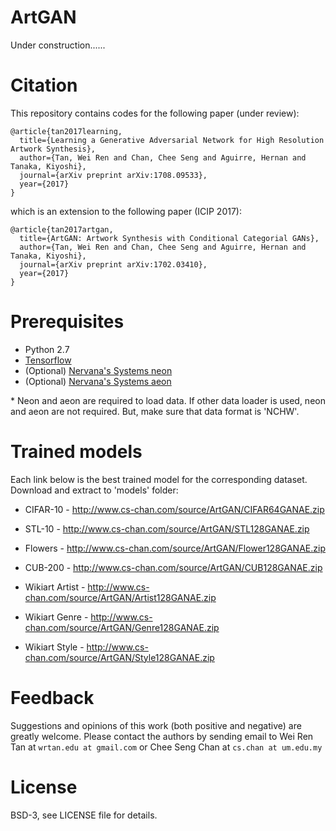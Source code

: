 # ArtGAN

Under construction......

# Citation
This repository contains codes for the following paper (under review):

```
@article{tan2017learning,
  title={Learning a Generative Adversarial Network for High Resolution Artwork Synthesis},
  author={Tan, Wei Ren and Chan, Chee Seng and Aguirre, Hernan and Tanaka, Kiyoshi},
  journal={arXiv preprint arXiv:1708.09533},
  year={2017}
}
```
which is an extension to the following paper (ICIP 2017): 
```
@article{tan2017artgan,
  title={ArtGAN: Artwork Synthesis with Conditional Categorial GANs},
  author={Tan, Wei Ren and Chan, Chee Seng and Aguirre, Hernan and Tanaka, Kiyoshi},
  journal={arXiv preprint arXiv:1702.03410},
  year={2017}
}
```

# Prerequisites
- Python 2.7
- [Tensorflow](https://github.com/tensorflow/tensorflow.git)
- (Optional) [Nervana's Systems neon](https://github.com/NervanaSystems/neon.git)
- (Optional) [Nervana's Systems aeon](https://github.com/NervanaSystems/aeon.git)

\* Neon and aeon are required to load data. If other data loader is used, neon and aeon are not required. But, make sure that data format is 'NCHW'.

# Trained models

Each link below is the best trained model for the corresponding dataset. Download and extract to 'models' folder:

- CIFAR-10 - http://www.cs-chan.com/source/ArtGAN/CIFAR64GANAE.zip

- STL-10 - http://www.cs-chan.com/source/ArtGAN/STL128GANAE.zip

- Flowers - http://www.cs-chan.com/source/ArtGAN/Flower128GANAE.zip

- CUB-200 - http://www.cs-chan.com/source/ArtGAN/CUB128GANAE.zip

- Wikiart Artist - http://www.cs-chan.com/source/ArtGAN/Artist128GANAE.zip

- Wikiart Genre - http://www.cs-chan.com/source/ArtGAN/Genre128GANAE.zip

- Wikiart Style - http://www.cs-chan.com/source/ArtGAN/Style128GANAE.zip

# Feedback
Suggestions and opinions of this work (both positive and negative) are greatly welcome. Please contact the authors by sending email to Wei Ren Tan at `wrtan.edu at gmail.com` or Chee Seng Chan at `cs.chan at um.edu.my`

# License
BSD-3, see LICENSE file for details.
